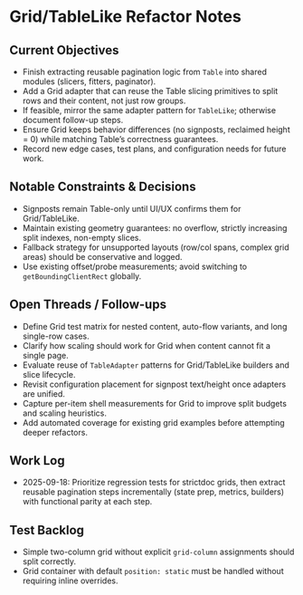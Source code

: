 # Grid/TableLike Refactor Notes

## Current Objectives
- Finish extracting reusable pagination logic from `Table` into shared modules (slicers, fitters, paginator).
- Add a Grid adapter that can reuse the Table slicing primitives to split rows and their content, not just row groups.
- If feasible, mirror the same adapter pattern for `TableLike`; otherwise document follow-up steps.
- Ensure Grid keeps behavior differences (no signposts, reclaimed height = 0) while matching Table’s correctness guarantees.
- Record new edge cases, test plans, and configuration needs for future work.

## Notable Constraints & Decisions
- Signposts remain Table-only until UI/UX confirms them for Grid/TableLike.
- Maintain existing geometry guarantees: no overflow, strictly increasing split indexes, non-empty slices.
- Fallback strategy for unsupported layouts (row/col spans, complex grid areas) should be conservative and logged.
- Use existing offset/probe measurements; avoid switching to `getBoundingClientRect` globally.

## Open Threads / Follow-ups
- Define Grid test matrix for nested content, auto-flow variants, and long single-row cases.
- Clarify how scaling should work for Grid when content cannot fit a single page.
- Evaluate reuse of `TableAdapter` patterns for Grid/TableLike builders and slice lifecycle.
- Revisit configuration placement for signpost text/height once adapters are unified.
- Capture per-item shell measurements for Grid to improve split budgets and scaling heuristics.
- Add automated coverage for existing grid examples before attempting deeper refactors.

## Work Log
- 2025-09-18: Prioritize regression tests for strictdoc grids, then extract reusable pagination steps incrementally (state prep, metrics, builders) with functional parity at each step.

## Test Backlog
- Simple two-column grid without explicit `grid-column` assignments should split correctly.
- Grid container with default `position: static` must be handled without requiring inline overrides.
